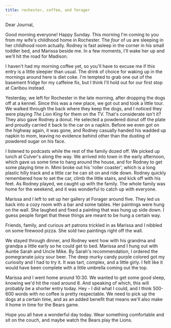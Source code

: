 ```yaml
---
title: rochester, coffee, and forager
---
```


Dear Journal,

Good morning everyone! Happy Sunday. This morning I'm coming to you from
my wife's childhood home in Rochester. The *four* of us are sleeping in
her childhood room actually. Rodney is fast asleep in the corner in his
small toddler bed, and Marissa beside me. In a few moments, I'll wake
her up and we'll hit the road for Madison.

I haven't had my morning coffee yet, so you'll have to excuse me if this
entry is a little sleepier than usual. The drink of choice for waking up
in the mornings around here is diet coke. I'm tempted to grab one out of
the basement fridge for my caffeine fix, but I think I'll hold out for
our first stop at Caribou instead.

Yesterday, we left for Rochester in the late morning, after dropping the
dogs off at a kennel. Since this was a new place, we got out and took a
little tour. We walked through the back where they keep the dogs, and I
noticed they were playing *The Lion King* for them on the TV. That's
considerate isn't it? They also gave Rodney a donut. He selected a
powdered donut off the plate and proudly carried it back to the car on a
napkin. Before we even got on the highway again, it was gone, and Rodney
casually handed his wadded up napkin to mom, leaving no evidence behind
other than the dusting of powdered sugar on his face.

I listened to podcasts while the rest of the family dozed off. We picked
up lunch at Culver's along the way. We arrived into town in the early
afternoon, which gave us some time to hang around the house, and for
Rodney to get some playing time in. Mimi broke out his 'roller coaster',
which is a long plastic hilly track and a little car he can sit on and
ride down. Rodney quickly remembered how to set the car, climb the
little stairs, and kick off with his feet. As Rodney played, we caught
up with the family. The whole family was home for the weekend, and it
was wonderful to catch up with everyone.

Marissa and I left to set up her gallery at Forager around five. They
led us back into a cozy room with a bar and some tables. Her paintings
were hung on the wall. She laughed and fixed a painting that was hung up
side down. I guess people forget that these things are meant to be hung
a certain way.

Friends, family, and curious art patrons trickled in as Marissa and I
nibbled on some firewood pizza. She sold two paintings right off the
wall.

We stayed through dinner, and Rodney went how with his grandma and
grandpa a little early so he could get to bed. Marissa and I hung out
with Auntie Sarah and Uncle Mike. By Sarah's recommendation, I ordered
the pomegranate juicy sour beer. The deep murky candy purple colored got
my curiosity and I had to try it. It was tart, complex, and a little
girly. I felt like it would have been complete with a little umbrella
coming out the top.

Marissa and I went home around 10:30. We wanted to get some good sleep,
knowing we'd hit the road around 8. And speaking of which, this will
probably be a shorter entry today. Hey - I did what I could, and I think
500-600 words with no coffee is pretty respectable. We need to pick up
the dogs at a certain time, and as an added benefit that means we'll
also make it home in time for the Bears game.

Hope you all have a wonderful day today. Wear something comfortable and
sit on the couch, and maybe watch the Bears play the Lions.

